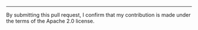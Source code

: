 

---

By submitting this pull request, I confirm that my contribution is made under the terms of the Apache 2.0 license.
